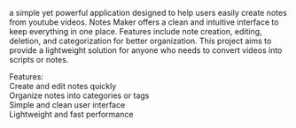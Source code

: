 a simple yet powerful application designed to help users easily create notes from youtube videos. Notes Maker offers a clean and intuitive interface to keep everything in one place. Features include note creation, editing, deletion, and categorization for better organization. This project aims to provide a lightweight solution for anyone who needs to convert videos into scripts or notes.    
        
Features:          
Create and edit notes quickly          
Organize notes into categories or tags            
Simple and clean user interface           
Lightweight and fast performance      
 
